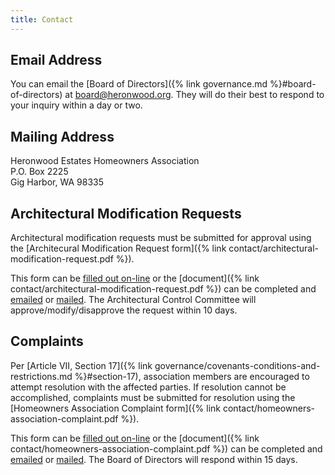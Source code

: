 ```yaml
---
title: Contact
---
```


## Email Address

You can email the [Board of Directors]({% link governance.md %}#board-of-directors) at <board@heronwood.org>. They will do their best to respond to your inquiry within a day or two.

## Mailing Address

Heronwood Estates Homeowners Association  
P.O. Box 2225  
Gig Harbor, WA 98335

## Architectural Modification Requests

Architectural modification requests must be submitted for approval using the [Architecural Modification Request form]({% link contact/architectural-modification-request.pdf %}).

This form can be [filled out on-line](https://forms.gle/DVrK8JngchL4UzdT7) or the [document]({% link contact/architectural-modification-request.pdf %}) can be completed and [emailed](mailto:board@heronwood.org) or [mailed](#mailing-address). The Architectural Control Committee will approve/modify/disapprove the request within 10 days.

## Complaints

Per [Article VII, Section 17]({% link governance/covenants-conditions-and-restrictions.md %}#section-17), association members are encouraged to attempt resolution with the affected parties. If resolution cannot be accomplished, complaints must be submitted for resolution using the [Homeowners Association Complaint form]({% link contact/homeowners-association-complaint.pdf %}).

This form can be [filled out on-line](https://forms.gle/TraLMcNF88VGB25P8) or the [document]({% link contact/homeowners-association-complaint.pdf %}) can be completed and [emailed](mailto:board@heronwood.org) or [mailed](#mailing-address). The Board of Directors will respond within 15 days.
